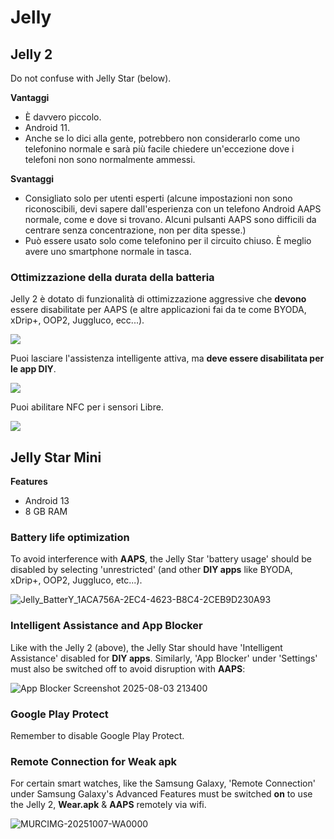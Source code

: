 # Jelly

## Jelly 2

Do not confuse with Jelly Star (below).

**Vantaggi**

* È davvero piccolo.
* Android 11.
* Anche se lo dici alla gente, potrebbero non considerarlo come uno telefonino normale e sarà più facile chiedere un'eccezione dove i telefoni non sono normalmente ammessi.

**Svantaggi**

* Consigliato solo per utenti esperti (alcune impostazioni non sono riconoscibili, devi sapere dall'esperienza con un telefono Android AAPS normale, come e dove si trovano. Alcuni pulsanti AAPS sono difficili da centrare senza concentrazione, non per dita spesse.)
* Può essere usato solo come telefonino per il circuito chiuso. È meglio avere uno smartphone normale in tasca.

### Ottimizzazione della durata della batteria

Jelly 2 è dotato di funzionalità di ottimizzazione aggressive che **devono** essere disabilitate per AAPS (e altre applicazioni fai da te come BYODA, xDrip+, OOP2, Juggluco, ecc...).

![](../images/Jelly_Settings1.png)

Puoi lasciare l'assistenza intelligente attiva, ma **deve essere disabilitata per le app DIY**.

![](../images/Jelly_Settings2.png)

Puoi abilitare NFC per i sensori Libre.

![](../images/Jelly_Settings3.png)

## Jelly Star Mini

**Features**

* Android 13
* 8 GB RAM

### Battery life optimization

To avoid interference with **AAPS**, the Jelly Star 'battery usage' should be disabled by selecting 'unrestricted' (and other **DIY apps** like BYODA, xDrip+, OOP2, Juggluco, etc...).

![Jelly_BatterY_1ACA756A-2EC4-4623-B8C4-2CEB9D230A93](../images/JellyStarMini1.jpg)

### Intelligent Assistance and App Blocker

Like with the Jelly 2 (above), the Jelly Star should have 'Intelligent Assistance' disabled for **DIY apps**. Similarly, 'App Blocker' under 'Settings' must also be switched off to avoid disruption with **AAPS**:

![App Blocker Screenshot 2025-08-03 213400](../images/JellyStarMini2.jpg)

### Google Play Protect

Remember to disable Google Play Protect.

### Remote Connection for Weak apk

For certain smart watches, like the Samsung Galaxy, 'Remote Connection' under Samsung Galaxy's Advanced Features must be switched **on** to use the Jelly 2, **Wear.apk** & **AAPS** remotely via wifi.

![MURCIMG-20251007-WA0000](https://github.com/user-attachments/assets/5db08a08-f256-49a0-8843-46bdd01b33d6)



